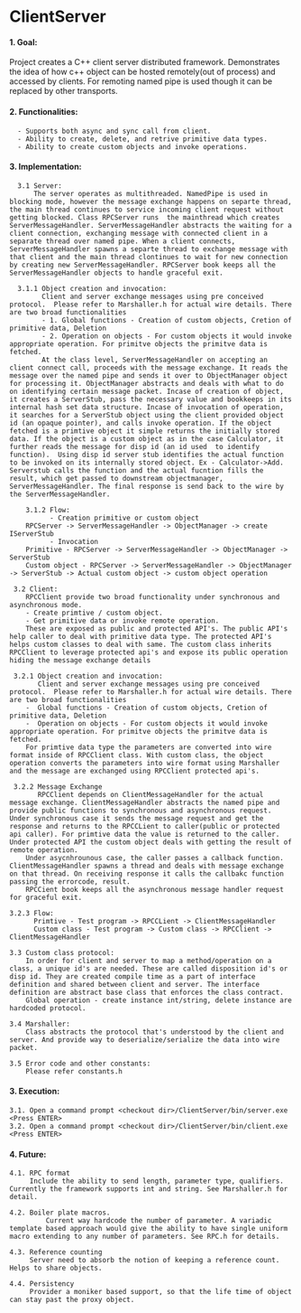 # ClientServer

#### 1. Goal:
Project creates a C++ client server distributed framework. Demonstrates the idea of how c++ object can be hosted remotely(out of process) and accessed by clients. For remoting named pipe is used though it can be replaced by other transports. 

####  2. Functionalities:
      - Supports both async and sync call from client.
      - Ability to create, delete, and retrive primitive data types.
      - Ability to create custom objects and invoke operations.

####  3. Implementation:
      3.1 Server: 
          The server operates as multithreaded. NamedPipe is used in blocking mode, however the message exchange happens on separte thread, the main thread continues to service incoming client request without getting blocked. Class RPCServer runs  the mainthread which creates ServerMessageHandler. ServerMessageHandler abstracts the waiting for a client connection, exchanging message with connected client in a separate thread over named pipe. When a client connects, ServerMessageHandler spawns a separte thread to exchange message with that client and the main thread clontinues to wait for new connection by creating new ServerMessageHandler. RPCServer book keeps all the ServerMessageHandler objects to handle graceful exit.

      3.1.1 Object creation and invocation:
            Client and server exchange messages using pre conceived protocol.  Please refer to Marshaller.h for actual wire details. There are two broad functionalities
            - 1. Global functions - Creation of custom objects, Cretion of primitive data, Deletion
            - 2. Operation on objects - For custom objects it would invoke appropriate operation. For primitve objects the primitve data is fetched. 
            At the class level, ServerMessageHandler on accepting an client connect call, proceeds with the message exchange. It reads the message over the named pipe and sends it over to ObjectManager object for processing it. ObjectManager abstracts and deals with what to do on identifying certain message packet. Incase of creation of object, it creates a ServerStub, pass the necessary value and bookkeeps in its internal hash set data structure. Incase of invocation of operation, it searches for a ServerStub object using the client provided object id (an opaque pointer), and calls invoke operation. If the object fetched is a primtive object it simple returns the initially stored data. If the object is a custom object as in the case Calculator, it further reads the message for disp id (an id used  to identify function).  Using disp id server stub identifies the actual function to be invoked on its internally stored object. Ex - Calculator->Add. Serverstub calls the function and the actual fucntion fills the result, which get passed to downstream objectmanager, ServerMessageHandler. The final response is send back to the wire by the ServerMessageHandler.

        3.1.2 Flow:
              - Creation primitive or custom object
		RPCServer -> ServerMessageHandler -> ObjectManager -> create IServerStub
              - Invocation
		Primitive - RPCServer -> ServerMessageHandler -> ObjectManager -> ServerStub 
		Custom object - RPCServer -> ServerMessageHandler -> ObjectManager -> ServerStub -> Actual custom object -> custom object operation

	 3.2 Client:
	    RPCClient provide two broad functionality under synchronous and asynchronous mode. 
	    - Create primtive / custom object.
	    - Get primitive data or invoke remote operation.
	    These are exposed as public and protected API's. The public API's help caller to deal with primitive data type. The protected API's helps custom classes to deal with same. The custom class inherits RPCClient to leverage protected api's and expose its public operation hiding the message exchange details
	    
	 3.2.1 Object creation and invocation:
	       Client and server exchange messages using pre conceived protocol.  Please refer to Marshaller.h for actual wire details. There are two broad functionalities
		-  Global functions - Creation of custom objects, Cretion of primitive data, Deletion
		-  Operation on objects - For custom objects it would invoke appropriate operation. For primitve objects the primitve data is fetched.
		For primtive data type the parameters are converted into wire format inside of RPCClient class. With custom class, the object operation converts the parameters into wire format using Marshaller and the message are exchanged using RPCClient protected api's.

	 3.2.2 Message Exchange
	       RPCClient depends on ClientMessageHandler for the actual message exchange. ClientMessageHandler abstracts the named pipe and provide public functions to synchronous and asynchronous request. Under synchronous case it sends the message request and get the response and returns to the RPCCLient to caller(public or protected api caller). For primtive data the value is returned to the caller. Under protected API the custom object deals with getting the result of remote operation.
		Under asycnhrounous case, the caller passes a callback function. ClientMessageHandler spawns a thread and deals with message exchange on that thread. On receiving response it calls the callbakc function passing the errorcode, result.
		RPCCient book keeps all the asynchronous message handler request for graceful exit. 

	3.2.3 Flow:
  	      Primtive - Test program -> RPCCLient -> ClientMessageHandler
	      Custom class - Test program -> Custom class -> RPCClient -> ClientMessageHandler

	3.3 Custom class protocol:
	    In order for client and server to map a method/operation on a class, a unique id's are needed. These are called disposition id's or disp id. They are created compile time as a part of interface definition and shared between client and server. The interface definition are abstract base class that enforces the class contract. 
	    Global operation - create instance int/string, delete instance are hardcoded protocol.	

	3.4 Marshaller: 
	    Class abstracts the protocol that's understood by the client and server. And provide way to deserialize/serialize the data into wire packet.  

	3.5 Error code and other constants:
	    Please refer constants.h

#### 3. Execution:
	3.1. Open a command prompt <checkout dir>/ClientServer/bin/server.exe <Press ENTER>
	3.2. Open a command prompt <checkout dir>/ClientServer/bin/client.exe <Press ENTER>

#### 4. Future:
	4.1. RPC format
	     Include the ability to send length, parameter type, qualifiers. Currently the framework supports int and string. See Marshaller.h for detail.

	4.2. Boiler plate macros.
             Current way hardcode the number of parameter. A variadic template based approach would give the ability to have single uniform macro extending to any number of parameters. See RPC.h for details.

	4.3. Reference counting 
	     Server need to absorb the notion of keeping a reference count. Helps to share objects.  

	4.4. Persistency
	     Provider a moniker based support, so that the life time of object can stay past the proxy object.

